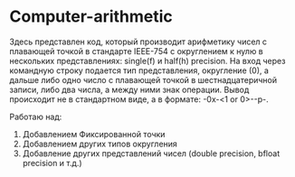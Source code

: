 # Computer-arithmetic

Здесь представлен код, который производит арифметику чисел с плавающей точкой в стандарте IEEE-754 с округлением к нулю в нескольких представлениях: single(f) и half(h) precision. На вход через командную строку подается тип представления, округление (0), а дальше либо одно число с плавающей точкой в шестнадцатеричной записи, либо два числа, а между ними знак операции. Вывод происходит не в стандартном виде, а в формате: <sign>-0x-<1 or 0>-<mantissa>-p-<exp with sign>.

Работаю над:
1. Добавлением Фиксированной точки
2. Добавлением других типов округления
3. Добавление других представлений чисел (double precision, bfloat precision и т.д.)
